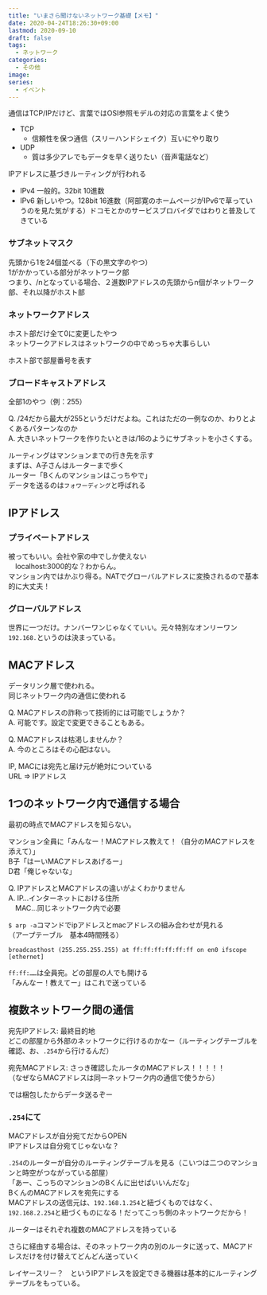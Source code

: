 ```yaml
---
title: "いまさら聞けないネットワーク基礎【メモ】"
date: 2020-04-24T18:26:30+09:00
lastmod: 2020-09-10
draft: false
tags:
  - ネットワーク
categories:
  - その他
image:
series:
  - イベント
---
```


通信はTCP/IPだけど、言葉ではOSI参照モデルの対応の言葉をよく使う

- TCP
  - 信頼性を保つ通信（スリーハンドシェイク）互いにやり取り
- UDP
  - 質は多少アレでもデータを早く送りたい（音声電話など）

IPアドレスに基づきルーティングが行われる

- IPv4 一般的。32bit 10進数
- IPv6 新しいやつ。128bit 16進数（阿部寛のホームページがIPv6で草っていうのを見た気がする）ドコモとかのサービスブロバイダではわりと普及してきている

### サブネットマスク

先頭から1を24個並べる（下の黒文字のやつ）  
1がかかっている部分がネットワーク部  
つまり、/nとなっている場合、２進数IPアドレスの先頭からn個がネットワーク部、それ以降がホスト部

### ネットワークアドレス

ホスト部だけ全て0に変更したやつ  
ネットワークアドレスはネットワークの中でめっちゃ大事らしい

ホスト部で部屋番号を表す

### ブロードキャストアドレス

全部1のやつ（例：255）

Q. /24だから最大が255というだけだよね。これはただの一例なのか、わりとよくあるパターンなのか  
A. 大きいネットワークを作りたいときは/16のようにサブネットを小さくする。

ルーティングはマンションまでの行き先を示す  
まずは、A子さんはルーターまで歩く  
ルーター「Bくんのマンションはこっちやで」  
データを送るのは`フォワーディング`と呼ばれる

## IPアドレス

### プライベートアドレス

被ってもいい。会社や家の中でしか使えない  
　localhost:3000的な？わからん。  
マンション内ではかぶり得る。NATでグローバルアドレスに変換されるので基本的に大丈夫！

### グローバルアドレス

世界に一つだけ。ナンバーワンじゃなくていい。元々特別なオンリーワン  
`192.168.`というのは決まっている。

## MACアドレス

データリンク層で使われる。  
同じネットワーク内の通信に使われる

Q. ​MACアドレスの詐称って技術的には可能でしょうか？  
A. 可能です。設定で変更できることもある。

Q. MACアドレスは枯渇しませんか？  
A. 今のところはその心配はない。


IP, MACには宛先と届け元が絶対についている  
URL => IPアドレス  

## 1つのネットワーク内で通信する場合

最初の時点でMACアドレスを知らない。

マンション全員に「みんなー！MACアドレス教えて！（自分のMACアドレスを添えて）」  
B子「はーいMACアドレスあげるー」  
D君「俺じゃないな」

Q. IPアドレスとMACアドレスの違いがよくわかりません  
A. IP…インターネットにおける住所  
　MAC…同じネットワーク内で必要
 
`$ arp -a`コマンドでipアドレスとmacアドレスの組み合わせが見れる  
（アープテーブル　基本4時間残る）

```
broadcasthost (255.255.255.255) at ff:ff:ff:ff:ff:ff on en0 ifscope [ethernet]
```

`ff:ff:……`は全員宛。どの部屋の人でも開ける  
「みんなー！教えてー」はこれで送っている

## 複数ネットワーク間の通信

宛先IPアドレス: 最終目的地  
どこの部屋から外部のネットワークに行けるのかなー（ルーティングテーブルを確認、お、`.254`から行けるんだ）

宛先MACアドレス: さっき確認したルータのMACアドレス！！！！！  
（なぜならMACアドレスは同一ネットワーク内の通信で使うから）

では梱包したからデータ送るぞー

### `.254`にて

MACアドレスが自分宛てだからOPEN  
IPアドレスは自分宛てじゃないな？

`.254`のルーターが自分のルーティングテーブルを見る（こいつは二つのマンションと時空がつながっている部屋）  
「あー、こっちのマンションのBくんに出せばいいんだな」  
BくんのMACアドレスを宛先にする  
MACアドレスの送信元は、`192.168.1.254`と紐づくものではなく、`192.168.2.254`と紐づくものになる！だってこっち側のネットワークだから！

ルーターはそれぞれ複数のMACアドレスを持っている

さらに経由する場合は、そのネットワーク内の別のルータに送って、MACアドレスだけを付け替えてどんどん送っていく

レイヤースリー？　というIPアドレスを設定できる機器は基本的にルーティングテーブルをもっている。
